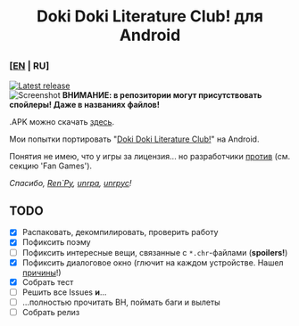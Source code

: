 # <p align="center">Doki Doki Literature Club! для Android</p>

### [[EN](README.md) | RU]
[![Latest release](https://github-release-version.herokuapp.com/github/saber-nyan/ddlc-android/release.svg?style=flat)](https://github.com/saber-nyan/ddlc-android/releases/latest)<br/>
![Screenshot](https://i.imgur.com/yxQ2oNV.jpg)
**ВНИМАНИЕ: в репозитории могут присутствовать спойлеры! Даже в названиях файлов!**

.APK можно скачать [здесь](https://github.com/saber-nyan/ddlc-android/releases/latest).

Мои попытки портировать "[Doki Doki Literature Club!](https://vndb.org/v21905)" на Android.

Понятия не имею, что у игры за лицензия... но разработчики [против](http://teamsalvato.com/ip-guidelines/)
(см. секцию 'Fan Games').

*Спасибо, [Ren`Py](https://github.com/renpy/renpy), [unrpa](https://github.com/Lattyware/unrpa), [unrpyc](https://github.com/CensoredUsername/unrpyc)!*
## TODO
- [x] Распаковать, декомпилировать, проверить работу
- [x] Пофиксить поэму
- [ ] Пофиксить интересные вещи, связанные с `*.chr`-файлами (**spoilers!**)
- [x] Пофиксить диалоговое окно (глючит на каждом устройстве. Нашел [причины](boxes_sizing.txt)!)
- [x] Собрать тест
- [ ] Решить все Issues **и**...
- [ ] ...полностью прочитать ВН, поймать баги и вылеты
- [ ] Собрать релиз
